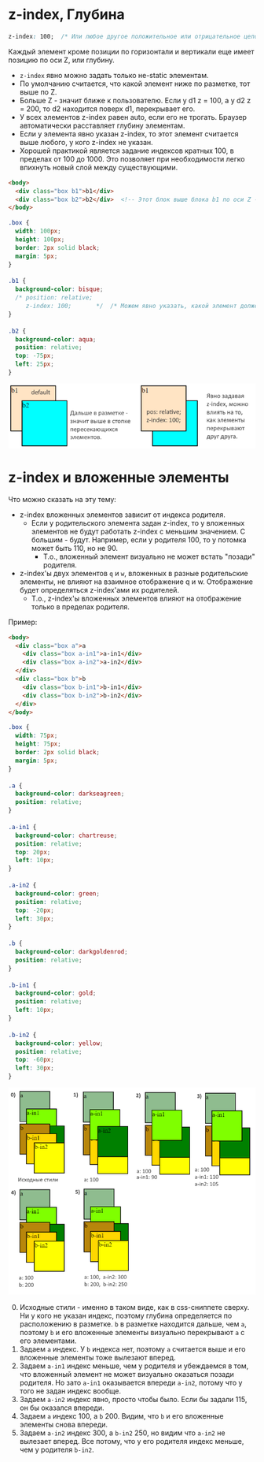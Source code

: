 # z-index, Глубина

```css
z-index: 100;  /* Или любое другое положительное или отрицательное целое число */
```

Каждый элемент кроме позиции по горизонтали и вертикали еще имеет позицию по оси Z, или глубину.

* `z-index` явно можно задать только не-static элементам.
* По умолчанию считается, что какой элемент ниже по разметке, тот выше по Z.
* Больше Z - значит ближе к пользователю. Если у d1 z = 100, а у d2 z = 200, то d2 находится поверх d1, перекрывает его.
* У всех элементов z-index равен auto, если его не трогать. Браузер автоматически расставляет глубину элементам.
* Если у элемента явно указан z-index, то этот элемент считается выше любого, у кого z-index не указан.
* Хорошей практикой является задание индексов кратных 100, в пределах от 100 до 1000. Это позволяет при необходимости легко впихнуть новый слой между существующими.

```html
<body>
  <div class="box b1">b1</div>
  <div class="box b2">b2</div>  <!-- Этот блок выше блока b1 по оси Z -->
</body>
```

```css
.box {
  width: 100px;
  height: 100px;
  border: 2px solid black;
  margin: 5px;
}

.b1 {
  background-color: bisque;
  /* position: relative; 
     z-index: 100;       */  /* Можем явно указать, какой элемент должен быть выше в стопке */
}

.b2 {
  background-color: aqua;
  position: relative;
  top: -75px;
  left: 25px;
}
```

<img src="img/z-index-demo.png" alt="z-index-demo" style="zoom:80%;" />

# z-index и вложенные элементы

Что можно сказать на эту тему:

* z-index вложенных элементов зависит от индекса родителя.
  * Если у родительского элемента задан z-index, то у вложенных элементов не будут работать z-index с меньшим значением. С большим - будут. Например, если у родителя 100, то у потомка может быть 110, но не 90.
    * Т.о., вложенный элемент визуально не может встать "позади" родителя.
* z-index'ы двух элементов `q` и `w`, вложенных в разные родительские элементы, не влияют на взаимное отображение q и w. Отображение будет определяться z-index'ами их родителей.
  * Т.о., z-index'ы вложенных элементов влияют на отображение только в пределах родителя.

Пример:

```html
<body>
  <div class="box a">a
    <div class="box a-in1">a-in1</div>
    <div class="box a-in2">a-in2</div>
  </div>
  <div class="box b">b
    <div class="box b-in1">b-in1</div>
    <div class="box b-in2">b-in2</div>
  </div>
</body>
```

```css
.box {
  width: 75px;
  height: 75px;
  border: 2px solid black;
  margin: 5px;
}

.a {
  background-color: darkseagreen;
  position: relative;
}

.a-in1 {
  background-color: chartreuse;
  position: relative;
  top: 20px;
  left: 10px;
}

.a-in2 {
  background-color: green;
  position: relative;
  top: -20px;
  left: 30px;
}

.b {
  background-color: darkgoldenrod;
  position: relative;
}

.b-in1 {
  background-color: gold;
  position: relative;
  left: 10px;
}

.b-in2 {
  background-color: yellow;
  position: relative;
  top: -60px;
  left: 30px;
}
```

<img src="img/z-index-inner.png" alt="z-index-inner" style="zoom:80%;" />

0. Исходные стили - именно в таком виде, как в css-сниппете сверху. Ни у кого не указан индекс, поэтому глубина определяется по расположению в разметке. `b` в разметке находится дальше, чем `a`, поэтому `b` и его вложенные элементы визуально перекрывают `a` с его элементами.
1. Задаем `a` индекс. У `b` индекса нет, поэтому `a` считается выше и его вложенные элементы тоже вылезают вперед.
2. Задаем `a-in1` индекс меньше, чем у родителя и убеждаемся в том, что вложенный элемент не может визуально оказаться позади родителя. Но зато `a-in1` оказывается впереди `a-in2`, потому что у того не задан индекс вообще.
3. Задаем `a-in2` индекс явно, просто чтобы было. Если бы задали 115, он бы оказался впереди.
4. Задаем `a` индекс 100, а `b` 200. Видим, что `b` и его вложенные элементы снова впереди.
5. Задаем `a-in2` индекс 300, а `b-in2` 250, но видим что `a-in2` не вылезает вперед. Все потому, что у его родителя индекс меньше, чем у родителя `b-in2`.
